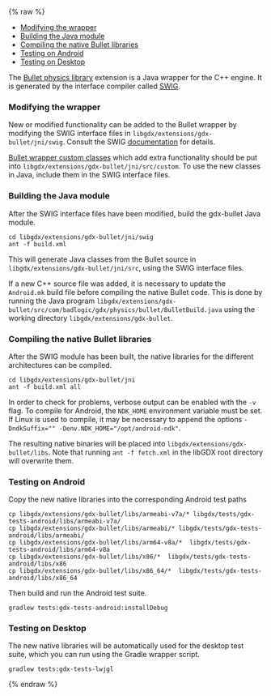 {% raw %}
* [Modifying the wrapper](#modifying-the-wrapper)
* [Building the Java module](#building-the-java-module)
* [Compiling the native Bullet libraries](#compiling-the-native-bullet-libraries)
* [Testing on Android](#testing-on-android)
* [Testing on Desktop](#testing-on-desktop)

The [Bullet physics library](http://bulletphysics.org/wordpress/) extension is a Java wrapper for the C++ engine. It is generated by the interface compiler called [SWIG](http://www.swig.org/).

### Modifying the wrapper ###
New or modified functionality can be added to the Bullet wrapper by modifying the SWIG interface files in `libgdx/extensions/gdx-bullet/jni/swig`. Consult the SWIG [documentation](http://www.swig.org/Doc1.3/Java.html) for details.

[Bullet wrapper custom classes](bullet-wrapper---custom-classes) which add extra functionality should be put into `libgdx/extensions/gdx-bullet/jni/src/custom`. To use the new classes in Java, include them in the SWIG interface files. 

### Building the Java module ###
After the SWIG interface files have been modified, build the gdx-bullet Java module.
```
cd libgdx/extensions/gdx-bullet/jni/swig
ant -f build.xml
```
This will generate Java classes from the Bullet source in `libgdx/extensions/gdx-bullet/jni/src`, using the SWIG interface files. 

If a new C++ source file was added, it is necessary to update the `Android.mk` build file before compiling the native Bullet code. This is done by running the Java program `libgdx/extensions/gdx-bullet/src/com/badlogic/gdx/physics/bullet/BulletBuild.java` using the working directory `libgdx/extensions/gdx-bullet`.

### Compiling the native Bullet libraries ###
After the SWIG module has been built, the native libraries for the different architectures can be compiled.
```
cd libgdx/extensions/gdx-bullet/jni
ant -f build.xml all
```
In order to check for problems, verbose output can be enabled with the `-v` flag. To compile for Android, the `NDK_HOME` environment variable must be set. If Linux is used to compile, it may be necessary to append the options `-DndkSuffix="" -Denv.NDK_HOME="/opt/android-ndk"`.

The resulting native binaries will be placed into `libgdx/extensions/gdx-bullet/libs`. Note that running `ant -f fetch.xml` in the libGDX root directory will overwrite them.

### Testing on Android ###
Copy the new native libraries into the corresponding Android test paths
```
cp libgdx/extensions/gdx-bullet/libs/armeabi-v7a/* libgdx/tests/gdx-tests-android/libs/armeabi-v7a/
cp libgdx/extensions/gdx-bullet/libs/armeabi/* libgdx/tests/gdx-tests-android/libs/armeabi/
cp libgdx/extensions/gdx-bullet/libs/arm64-v8a/*  libgdx/tests/gdx-tests-android/libs/arm64-v8a
cp libgdx/extensions/gdx-bullet/libs/x86/*  libgdx/tests/gdx-tests-android/libs/x86
cp libgdx/extensions/gdx-bullet/libs/x86_64/*  libgdx/tests/gdx-tests-android/libs/x86_64
```
Then build and run the Android test suite.
```
gradlew tests:gdx-tests-android:installDebug
```
### Testing on Desktop ###
The new native libraries will be automatically used for the desktop test suite, which you can run using the Gradle wrapper script.
```
gradlew tests:gdx-tests-lwjgl
```

{% endraw %}